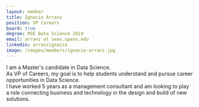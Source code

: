 ```yaml
---
layout: member
title: Ignacio Arranz
position: VP Careers
board: true
degree: MSE Data Science 2019
email: arranz at seas.upenn.edu
linkedin: arranzignacio
image: /images/members/ignacio-arranz.jpg
---
```


I am a Master's candidate in Data Science.<br>
As VP of Careers, my goal is to help students understand and pursue career opportunities in Data Science.<br>
I have worked 5 years as a management consultant and am looking to play a role connecting business and technology in the design and build of new solutions.